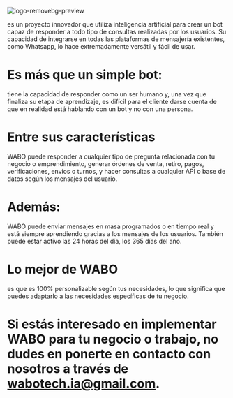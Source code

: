 ![logo-removebg-preview](https://user-images.githubusercontent.com/66129541/225808287-021101f9-4d91-4a11-8aca-18985d98af7b.png)


es un proyecto innovador que utiliza inteligencia artificial para crear un bot capaz de responder a todo tipo de consultas realizadas por los usuarios. Su capacidad de integrarse en todas las plataformas de mensajería existentes, como Whatsapp, lo hace extremadamente versátil y fácil de usar.

# Es más que un simple bot: 
tiene la capacidad de responder como un ser humano y, una vez que finaliza su etapa de aprendizaje, es difícil para el cliente darse cuenta de que en realidad está hablando con un bot y no con una persona.

# Entre sus características 
WABO puede responder a cualquier tipo de pregunta relacionada con tu negocio o emprendimiento, generar órdenes de venta, retiro, pagos, verificaciones, envíos o turnos, y hacer consultas a cualquier API o base de datos según los mensajes del usuario.


# Además:
WABO puede enviar mensajes en masa programados o en tiempo real y está siempre aprendiendo gracias a los mensajes de los usuarios. También puede estar activo las 24 horas del día, los 365 días del año.

# Lo mejor de WABO 
es que es 100% personalizable según tus necesidades, lo que significa que puedes adaptarlo a las necesidades específicas de tu negocio.

# Si estás interesado en implementar WABO para tu negocio o trabajo, no dudes en ponerte en contacto con nosotros a través de wabotech.ia@gmail.com.


